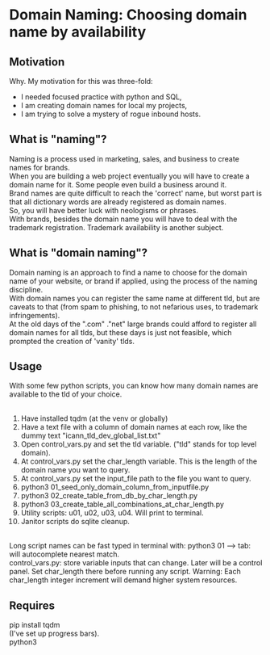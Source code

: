 # Domain Naming: Choosing domain name by availability
## Motivation
Why. My motivation for this was three-fold: 
* I needed focused practice with python and SQL,
* I am creating domain names for local my projects,
* I am trying to solve a mystery of rogue inbound hosts.

## What is "naming"?
Naming is a process used in marketing, sales, and business to create names for brands.  
When you are building a web project eventually you will have to create a domain name for it. Some people even build a business around it.  
Brand names are quite difficult to reach the 'correct' name, but worst part is that all dictionary words are already registered as domain names.  
So, you will have better luck with neologisms or phrases.  
With brands, besides the domain name you will have to deal with the trademark registration. Trademark availability is another subject.  

## What is "domain naming"?
Domain naming is an approach to find a name to choose for the domain name of your website, or brand if applied, using the process of the naming discipline.  
With domain names you can register the same name at different tld, but are caveats to that (from spam to phishing, to not nefarious uses, to trademark infringements).  
At the old days of the ".com" ."net" large brands could afford to register all domain names for all tlds, but these days is just not feasible, which prompted the creation of 'vanity' tlds.  

## Usage
With some few python scripts, you can know how many domain names are available to the tld of your choice.  
<br>
1. Have installed tqdm (at the venv or globally)  
2. Have a text file with a column of domain names at each row, like the dummy text "icann_tld_dev_global_list.txt"
3. Open control_vars.py and set the tld variable. ("tld" stands for top level domain).  
4. At control_vars.py set the char_length variable. This is the length of the domain name you want to query.
5. At control_vars.py set the input_file path to the file you want to query.
6. python3 01_seed_only_domain_column_from_inputfile.py
7. python3 02_create_table_from_db_by_char_length.py
8. python3 03_create_table_all_combinations_at_char_length.py
9. Utility scripts: u01, u02, u03, u04. Will print to terminal.
10. Janitor scripts do sqlite cleanup.  
<br>
Long script names can be fast typed in terminal with: python3 01 --> tab: will autocomplete nearest match.  
<br>
control_vars.py: store variable inputs that can change. Later will be a control panel.
Set char_length there before running any script. 
Warning: Each char_length integer increment will demand higher system resources.

## Requires
pip install tqdm  
(I've set up progress bars).  
python3
